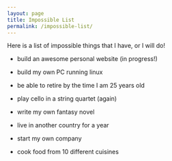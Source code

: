 ```yaml
---
layout: page
title: Impossible List 
permalink: /impossible-list/
---
```


Here is a list of impossible things that I have, or I will do!

- build an awesome personal website (in progress!)
- build my own PC running linux
- be able to retire by the time I am 25 years old
- play cello in a string quartet (again)
- write my own fantasy novel

- live in another country for a year
- start my own company
- cook food from 10 different cuisines 